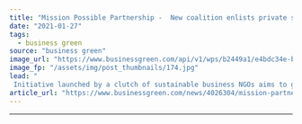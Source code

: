 ```yaml
---
title: "Mission Possible Partnership -  New coalition enlists private sector in push to clean up heavy industry and transport"
date: "2021-01-27"
tags: 
  - business green
source: "business green"
image_url: "https://www.businessgreen.com/api/v1/wps/b2449a1/e4bdc34e-be56-4f43-9bdc-811004d5389a/6/pl-gorazdze-after-high-res-185x114.jpg"
image_fp: "/assets/img/post_thumbnails/174.jpg"
lead: "
 Initiative launched by a clutch of sustainable business NGOs aims to galvanise global climate action by nurturing and supporting net zero collaboration across world's most carbon-intensive sectors, including steel, chemicals, shipping  ..."
article_url: "https://www.businessgreen.com/news/4026304/mission-partnership-coalition-enlists-private-sector-push-clean-heavy-industry-transport"
---
```


---

